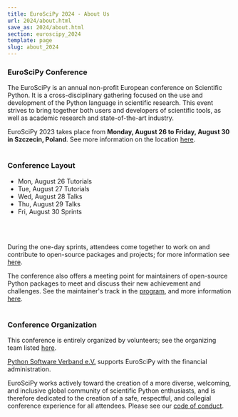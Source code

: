 ```yaml
---
title: EuroSciPy 2024 - About Us
url: 2024/about.html
save_as: 2024/about.html
section: euroscipy_2024
template: page
slug: about_2024
---
```

### EuroSciPy Conference
The EuroSciPy is an annual non-profit European conference on Scientific Python. 
It is a cross-disciplinary gathering focused on the use and
development of the Python language in scientific research. This event strives
to bring together both users and developers of scientific tools, as well as
academic research and state-of-the-art industry.

EuroSciPy 2023 takes place from **Monday, August 26 to Friday, August 30 in 
Szczecin, Poland**. See more information on the location [here](venue.html).
</br>
</br>
### Conference Layout

- Mon, August 26 Tutorials
- Tue, August 27 Tutorials
- Wed, August 28 Talks
- Thu, August 29 Talks
- Fri, August 30 Sprints
</br>
</br>

During the one-day sprints, attendees come together to work on and contribute to 
open-source packages and projects; for more information see [here](sprint.html). 

The conference also offers a meeting point for maintainers of open-source Python
packages to meet and discuss their new achievement and challenges. 
See the maintainer's track in the [program](schedule.html), and more information [here](maintainers.html).
</br>
</br>
### Conference Organization
This conference is entirely organized by volunteers; see the organizing team listed [here](organizers.html). 

[Python Software Verband e.V.](https://python-verband.org/) 
supports EuroSciPy with the financial administration.

EuroSciPy works actively toward the creation of a more diverse, welcoming, and 
inclusive global community of scientific Python enthusiasts, and is therefore 
dedicated to the creation of a safe, respectful, and collegial conference 
experience for all attendees. Please see our [code of conduct](code_of_conduct.html). 

